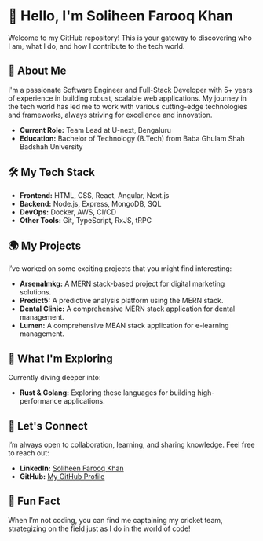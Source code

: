 # 👋 Hello, I'm Soliheen Farooq Khan

Welcome to my GitHub repository! This is your gateway to discovering who I am, what I do, and how I contribute to the tech world.

## 🌟 About Me

I'm a passionate Software Engineer and Full-Stack Developer with 5+ years of experience in building robust, scalable web applications. My journey in the tech world has led me to work with various cutting-edge technologies and frameworks, always striving for excellence and innovation.

- **Current Role:** Team Lead at U-next, Bengaluru
- **Education:** Bachelor of Technology (B.Tech) from Baba Ghulam Shah Badshah University

## 🛠️ My Tech Stack

- **Frontend:** HTML, CSS, React, Angular, Next.js
- **Backend:** Node.js, Express, MongoDB, SQL
- **DevOps:** Docker, AWS, CI/CD
- **Other Tools:** Git, TypeScript, RxJS, tRPC

## 🌍 My Projects

I’ve worked on some exciting projects that you might find interesting:

- **Arsenalmkg:** A MERN stack-based project for digital marketing solutions.
- **Predict5:** A predictive analysis platform using the MERN stack.
- **Dental Clinic:** A comprehensive MERN stack application for dental management.
- **Lumen:** A comprehensive MEAN stack application for e-learning management.

## 🚀 What I'm Exploring

Currently diving deeper into:

- **Rust & Golang:** Exploring these languages for building high-performance applications.

## 💬 Let's Connect

I’m always open to collaboration, learning, and sharing knowledge. Feel free to reach out:

- **LinkedIn:** [Soliheen Farooq Khan](https://in.linkedin.com/in/soliheen-farooq-khan-314757168)
- **GitHub:** [My GitHub Profile](https://github.com/khanSoliheen)

## 🏏 Fun Fact

When I’m not coding, you can find me captaining my cricket team, strategizing on the field just as I do in the world of code!
